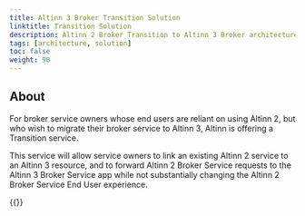 ```yaml
---
title: Altinn 3 Broker Transition Solution
linktitle: Transition Solution
description: Altinn 2 Broker Transition to Altinn 3 Broker architecture. 
tags: [architecture, solution]
toc: false
weight: 90
---
```


## About
For broker service owners whose end users are reliant on using Altinn 2, but who wish to migrate their broker service to Altinn 3, Altinn is offering a Transition service.

This service will allow service owners to link an existing Altinn 2 service to an Altinn 3 resource, and to forward Altinn 2 Broker Service requests to the Altinn 3 Broker Service app while not substantially changing the Altinn 2 Broker Service End User experience.

{{<children />}}